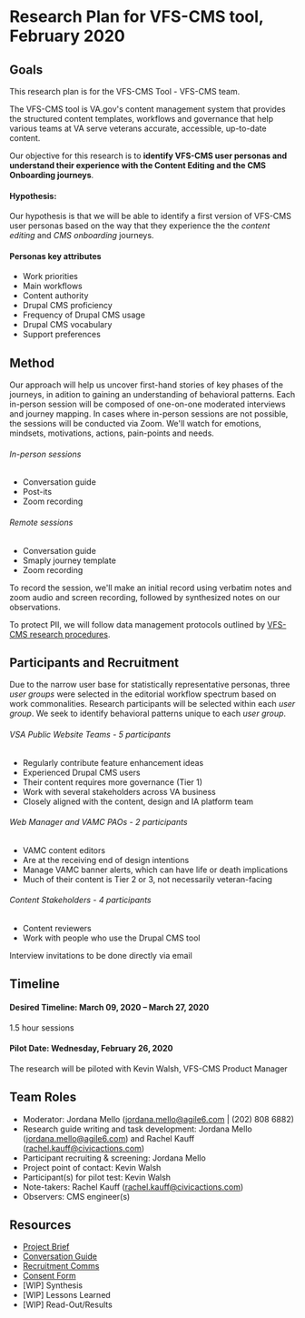 # Research Plan for VFS-CMS tool, February 2020

## Goals
This research plan is for the VFS-CMS Tool - VFS-CMS team.

The VFS-CMS tool is VA.gov's content management system that provides the structured content templates, workflows and governance that help various teams at VA serve veterans accurate, accessible, up-to-date content.

Our objective for this research is to **identify VFS-CMS user personas and understand their experience with the Content Editing and the CMS Onboarding journeys**. 

#### Hypothesis: 
Our hypothesis is that we will be able to identify a first version of VFS-CMS user personas based on the way that they experience the the _content editing_ and _CMS onboarding_ journeys.

#### Personas key attributes
* Work priorities
* Main workflows
* Content authority
* Drupal CMS proficiency
* Frequency of Drupal CMS usage
* Drupal CMS vocabulary
* Support preferences

## Method	
Our approach will help us uncover first-hand stories of key phases of the journeys, in adition to gaining an understanding of behavioral patterns. Each in-person session will be composed of one-on-one moderated interviews and journey mapping. In cases where in-person sessions are not possible, the sessions will be conducted via Zoom. We'll watch for emotions, mindsets, motivations, actions, pain-points and needs.

###### In-person sessions
* Conversation guide
* Post-its
* Zoom recording

###### Remote sessions
* Conversation guide
* Smaply journey template
* Zoom recording

To record the session, we'll make an initial record using verbatim notes and zoom audio and screen recording, followed by synthesized notes on our observations.

To protect PII, we will follow data management protocols outlined by [VFS-CMS research procedures](https://github.com/department-of-veterans-affairs/va.gov-team/tree/master/platform/cms/authoring-experience/research/research-procedures).

## Participants and Recruitment	
Due to the narrow user base for statistically representative personas, three _user groups_ were selected in the editorial workflow spectrum based on work commonalities. Research participants will be selected within each _user group_. We seek to identify behavioral patterns unique to each _user group_.

###### VSA Public Website Teams - 5 participants
* Regularly contribute feature enhancement ideas
* Experienced Drupal CMS users
* Their content requires more governance (Tier 1)
* Work with several stakeholders across VA business
* Closely aligned with the content, design and IA platform team
###### Web Manager and VAMC PAOs - 2 participants
* VAMC content editors
* Are at the receiving end of design intentions
* Manage VAMC banner alerts, which can have life or death implications
* Much of their content is Tier 2 or 3, not necessarily veteran-facing
###### Content Stakeholders - 4 participants
* Content reviewers
* Work with people who use the Drupal CMS tool

Interview invitations to be done directly via email

## Timeline

#### Desired Timeline: March 09, 2020 – March 27, 2020
1.5 hour sessions

#### Pilot Date: Wednesday, February 26, 2020
The research will be piloted with Kevin Walsh, VFS-CMS Product Manager 

## Team Roles 	
- Moderator: Jordana Mello (jordana.mello@agile6.com | (202) 808 6882)
- Research guide writing and task development: Jordana Mello (jordana.mello@agile6.com) and Rachel Kauff (rachel.kauff@civicactions.com)
- Participant recruiting & screening:	Jordana Mello
- Project point of contact:	Kevin Walsh
- Participant(s) for pilot test: Kevin Walsh
- Note-takers: Rachel Kauff (rachel.kauff@civicactions.com)
- Observers: CMS engineer(s) 

## Resources	
* [Project Brief](https://github.com/department-of-veterans-affairs/va.gov-team/tree/master/platform/cms)
* [Conversation Guide](https://github.com/department-of-veterans-affairs/va.gov-team/tree/master/platform/cms/authoring-experience/research/cms-personas-journeys/conversation-guide)
* [Recruitment Comms](https://github.com/department-of-veterans-affairs/va.gov-team/tree/master/platform/cms/authoring-experience/research/cms-personas-journeys/recruitment-comms)
* [Consent Form](https://github.com/department-of-veterans-affairs/va.gov-team/tree/master/platform/cms/authoring-experience/research/cms-personas-journeys/consent-form)
* [WIP] Synthesis	
* [WIP] Lessons Learned
* [WIP] Read-Out/Results
